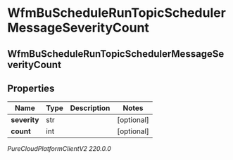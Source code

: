 # WfmBuScheduleRunTopicSchedulerMessageSeverityCount

## WfmBuScheduleRunTopicSchedulerMessageSeverityCount

## Properties

|Name | Type | Description | Notes|
|------------ | ------------- | ------------- | -------------|
| **severity** | str |  | [optional] |
| **count** | int |  | [optional] |



_PureCloudPlatformClientV2 220.0.0_
